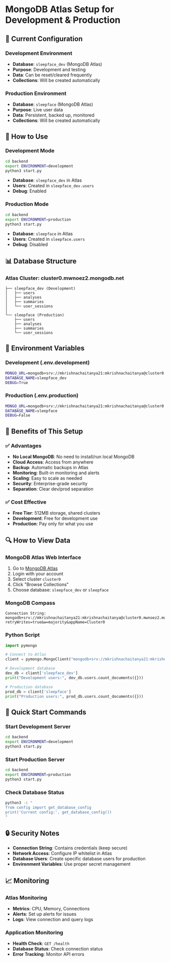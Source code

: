 # MongoDB Atlas Setup for Development & Production

## 🎯 **Current Configuration**

### **Development Environment**
- **Database**: `sleepface_dev` (MongoDB Atlas)
- **Purpose**: Development and testing
- **Data**: Can be reset/cleared frequently
- **Collections**: Will be created automatically

### **Production Environment**
- **Database**: `sleepface` (MongoDB Atlas)
- **Purpose**: Live user data
- **Data**: Persistent, backed up, monitored
- **Collections**: Will be created automatically

## 🚀 **How to Use**

### **Development Mode**
```bash
cd backend
export ENVIRONMENT=development
python3 start.py
```
- **Database**: `sleepface_dev` in Atlas
- **Users**: Created in `sleepface_dev.users`
- **Debug**: Enabled

### **Production Mode**
```bash
cd backend
export ENVIRONMENT=production
python3 start.py
```
- **Database**: `sleepface` in Atlas
- **Users**: Created in `sleepface.users`
- **Debug**: Disabled

## 📊 **Database Structure**

### **Atlas Cluster: cluster0.mwnoez2.mongodb.net**
```
├── sleepface_dev (Development)
│   ├── users
│   ├── analyses
│   ├── summaries
│   └── user_sessions
│
└── sleepface (Production)
    ├── users
    ├── analyses
    ├── summaries
    └── user_sessions
```

## 🔧 **Environment Variables**

### **Development (.env.development)**
```bash
MONGO_URL=mongodb+srv://mkrishnachaitanya21:mkrishnachaitanya@cluster0.mwnoez2.mongodb.net/?retryWrites=true&w=majority&appName=Cluster0
DATABASE_NAME=sleepface_dev
DEBUG=True
```

### **Production (.env.production)**
```bash
MONGO_URL=mongodb+srv://mkrishnachaitanya21:mkrishnachaitanya@cluster0.mwnoez2.mongodb.net/?retryWrites=true&w=majority&appName=Cluster0
DATABASE_NAME=sleepface
DEBUG=False
```

## 🎯 **Benefits of This Setup**

### **✅ Advantages**
- **No Local MongoDB**: No need to install/run local MongoDB
- **Cloud Access**: Access from anywhere
- **Backup**: Automatic backups in Atlas
- **Monitoring**: Built-in monitoring and alerts
- **Scaling**: Easy to scale as needed
- **Security**: Enterprise-grade security
- **Separation**: Clear dev/prod separation

### **✅ Cost Effective**
- **Free Tier**: 512MB storage, shared clusters
- **Development**: Free for development use
- **Production**: Pay only for what you use

## 🔍 **How to View Data**

### **MongoDB Atlas Web Interface**
1. Go to [MongoDB Atlas](https://cloud.mongodb.com/)
2. Login with your account
3. Select cluster `cluster0`
4. Click "Browse Collections"
5. Choose database: `sleepface_dev` or `sleepface`

### **MongoDB Compass**
```
Connection String: mongodb+srv://mkrishnachaitanya21:mkrishnachaitanya@cluster0.mwnoez2.mongodb.net/?retryWrites=true&w=majority&appName=Cluster0
```

### **Python Script**
```python
import pymongo

# Connect to Atlas
client = pymongo.MongoClient("mongodb+srv://mkrishnachaitanya21:mkrishnachaitanya@cluster0.mwnoez2.mongodb.net/?retryWrites=true&w=majority&appName=Cluster0")

# Development database
dev_db = client['sleepface_dev']
print("Development users:", dev_db.users.count_documents({}))

# Production database
prod_db = client['sleepface']
print("Production users:", prod_db.users.count_documents({}))
```

## 🚀 **Quick Start Commands**

### **Start Development Server**
```bash
cd backend
export ENVIRONMENT=development
python3 start.py
```

### **Start Production Server**
```bash
cd backend
export ENVIRONMENT=production
python3 start.py
```

### **Check Database Status**
```bash
python3 -c "
from config import get_database_config
print('Current config:', get_database_config())
"
```

## 🔒 **Security Notes**

- **Connection String**: Contains credentials (keep secure)
- **Network Access**: Configure IP whitelist in Atlas
- **Database Users**: Create specific database users for production
- **Environment Variables**: Use proper secret management

## 📈 **Monitoring**

### **Atlas Monitoring**
- **Metrics**: CPU, Memory, Connections
- **Alerts**: Set up alerts for issues
- **Logs**: View connection and query logs

### **Application Monitoring**
- **Health Check**: `GET /health`
- **Database Status**: Check connection status
- **Error Tracking**: Monitor API errors







